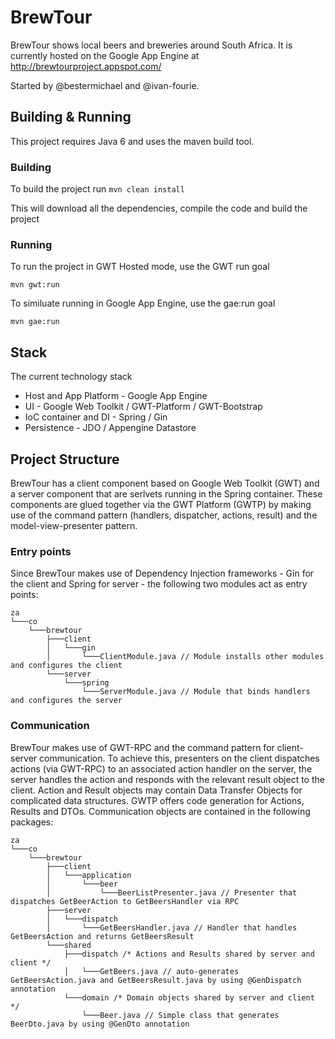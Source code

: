 ﻿BrewTour
========

BrewTour shows local beers and breweries around South Africa. It is currently hosted on the Google App Engine at http://brewtourproject.appspot.com/

Started by @bestermichael and @ivan-fourie.

Building & Running
------------------

This project requires Java 6 and uses the maven build tool.

### Building

To build the project run `mvn clean install`

This will download all the dependencies, compile the code and build the project


### Running

To run the project in GWT Hosted mode, use the GWT run goal

`mvn gwt:run`

To similuate running in Google App Engine, use the gae:run goal

`mvn gae:run`


Stack
-----

The current technology stack 
* Host and App Platform - Google App Engine
* UI - Google Web Toolkit / GWT-Platform / GWT-Bootstrap 
* IoC container and DI - Spring / Gin
* Persistence - JDO / Appengine Datastore

Project Structure
-----------------

BrewTour has a client component based on Google Web Toolkit (GWT) and a server component that are serlvets running in the Spring container. These components are glued together via the GWT Platform (GWTP) by making use of the command pattern (handlers, dispatcher, actions, result) and the model-view-presenter pattern. 

### Entry points
Since BrewTour makes use of Dependency Injection frameworks - Gin for the client and Spring for server - the following two modules act as entry points:
```
za
└───co
    └───brewtour
        ├───client
        │   └───gin
        │       └───ClientModule.java // Module installs other modules and configures the client
        └───server
            └───spring
                └───ServerModule.java // Module that binds handlers and configures the server     
```

### Communication
BrewTour makes use of GWT-RPC and the command pattern for client-server communication. To achieve this, presenters on the client dispatches actions (via GWT-RPC) to an associated action handler on the server, the server handles the action and responds with the relevant result object to the client. Action and Result objects may contain Data Transfer Objects for complicated data structures. GWTP offers code generation for Actions, Results and DTOs. Communication objects are contained in the following packages:

```
za
└───co
    └───brewtour
        ├───client
        │   └───application
        │       └───beer
        │           └───BeerListPresenter.java // Presenter that dispatches GetBeerAction to GetBeersHandler via RPC
        ├───server
        │   └───dispatch
        │       └───GetBeersHandler.java // Handler that handles GetBeersAction and returns GetBeersResult
        └───shared
            ├───dispatch /* Actions and Results shared by server and client */
            │   └───GetBeers.java // auto-generates GetBeersAction.java and GetBeersResult.java by using @GenDispatch annotation
            └───domain /* Domain objects shared by server and client */
                └───Beer.java // Simple class that generates BeerDto.java by using @GenDto annotation

```
